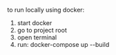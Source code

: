 to run locally using docker:
1. start docker
2. go to project root 
3. open terminal
4. run:  docker-compose up --build
